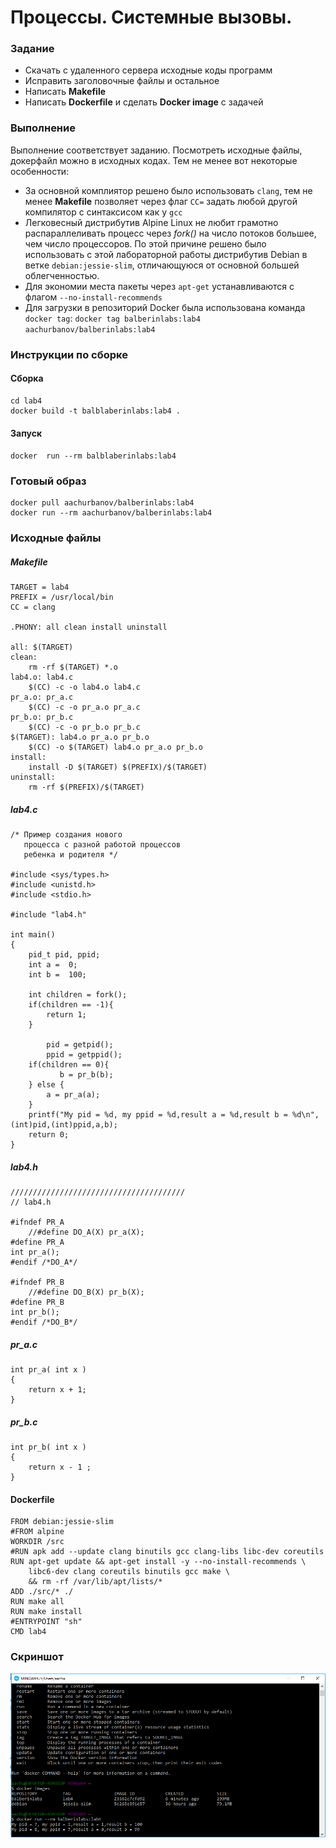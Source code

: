 # Процессы. Системные вызовы.

### Задание

* Скачать с удаленного сервера исходные коды программ
* Исправить заголовочные файлы и остальное
* Написать **Makefile**
* Написать **Dockerfile** и сделать **Docker image** с задачей

### Выполнение

Выполнение соответствует заданию. Посмотреть исходные файлы, докерфайл можно в исходных кодах. Тем не менее вот некоторые особенности:

* За основной комплиятор решено было использовать `clang`, тем не менее **Makefile** позволяет через флаг `CC=` задать любой другой компилятор с синтаксисом как у `gcc`
* Легковесный дистрибутив Alpine Linux не любит грамотно распараллеливать процесс через *fork()* на число потоков большее, чем число процессоров. По этой причине решено было использовать с этой лабораторной работы дистрибутив Debian в ветке `debian:jessie-slim`, отличающуюся от основной большей облегченностью.
* Для экономии места пакеты через `apt-get` устанавливаются с флагом `--no-install-recommends`
* Для загрузки в репозиторий Docker была использована команда `docker tag`: `docker tag balberinlabs:lab4 aachurbanov/balberinlabs:lab4`

### Инструкции по сборке

#### Сборка

```
cd lab4
docker build -t balblaberinlabs:lab4 .
```
#### Запуск
`docker  run --rm balblaberinlabs:lab4`


### Готовый образ

```
docker pull aachurbanov/balberinlabs:lab4
docker run --rm aachurbanov/balberinlabs:lab4
```

### Исходные файлы

##### Makefile

```
TARGET = lab4
PREFIX = /usr/local/bin
CC = clang

.PHONY: all clean install uninstall

all: $(TARGET)
clean:
	rm -rf $(TARGET) *.o
lab4.o: lab4.c
	$(CC) -c -o lab4.o lab4.c
pr_a.o: pr_a.c
	$(CC) -c -o pr_a.o pr_a.c
pr_b.o: pr_b.c
	$(CC) -c -o pr_b.o pr_b.c
$(TARGET): lab4.o pr_a.o pr_b.o
	$(CC) -o $(TARGET) lab4.o pr_a.o pr_b.o
install:
	install -D $(TARGET) $(PREFIX)/$(TARGET)
uninstall:
	rm -rf $(PREFIX)/$(TARGET)
```

##### lab4.c

```
/* Пример создания нового
   процесса с разной работой процессов
   ребенка и родителя */

#include <sys/types.h>
#include <unistd.h>
#include <stdio.h>

#include "lab4.h"

int main()
{
    pid_t pid, ppid;
    int a =  0;
    int b =  100; 

    int children = fork();
    if(children == -1){
        return 1;
    }
    
        pid = getpid();
        ppid = getppid();
    if(children == 0){
           b = pr_b(b);
    } else {
        a = pr_a(a);
    }
    printf("My pid = %d, my ppid = %d,result a = %d,result b = %d\n",(int)pid,(int)ppid,a,b);
    return 0;
}
```

##### lab4.h

```
///////////////////////////////////////
// lab4.h

#ifndef PR_A
    //#define DO_A(X) pr_a(X);
#define PR_A
int pr_a();
#endif /*DO_A*/

#ifndef PR_B
    //#define DO_B(X) pr_b(X);
#define PR_B
int pr_b();
#endif /*DO_B*/
```

##### pr_a.c

```
int pr_a( int x )
{
    return x + 1;
}

```

##### pr_b.c

```
int pr_b( int x )
{
    return x - 1 ;
}
```

#### Dockerfile

```
FROM debian:jessie-slim
#FROM alpine
WORKDIR /src
#RUN apk add --update clang binutils gcc clang-libs libc-dev coreutils
RUN apt-get update && apt-get install -y --no-install-recommends \
	libc6-dev clang coreutils binutils gcc make \
	&& rm -rf /var/lib/apt/lists/*
ADD ./src/* ./
RUN make all
RUN make install
#ENTRYPOINT "sh"
CMD lab4
```

### Скриншот

![Screenshot](balberinlabs.PNG)

